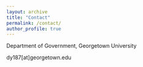 ```yaml
---
layout: archive
title: "Contact"
permalink: /contact/
author_profile: true
---
```


Department of Government, Georgetown University

dy187[at]georgetown.edu

